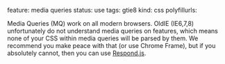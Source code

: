 feature: media queries
status: use
tags: gtie8
kind: css
polyfillurls:

Media Queries (MQ) work on all modern browsers. OldIE (IE6,7,8) unfortunately do not understand media queries on features, which means none of your CSS within media queries will be parsed by them. We recommend you make peace with that (or use Chrome Frame), but if you absolutely cannot, then you can use [Respond.js](https://github.com/scottjehl/Respond)<!--, but be aware it has performance overhead that slows down page load-->.
